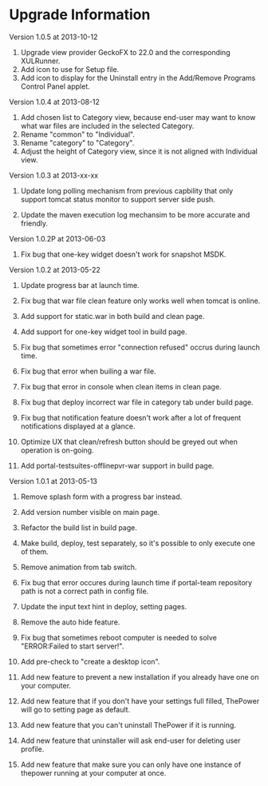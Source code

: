 Upgrade Information
=====================

Version 1.0.5 at 2013-10-12

  1. Upgrade view provider GeckoFX to 22.0 and the corresponding XULRunner.
  2. Add icon to use for Setup file.
  3. Add icon to display for the Uninstall entry in the Add/Remove Programs Control Panel applet.


Version 1.0.4 at 2013-08-12

  1. Add chosen list to Category view, because end-user may want to know what war files are included in the selected Category.
  2. Rename "common" to "Individual".
  3. Rename "category" to "Category".
  4. Adjust the height of Category view, since it is not aligned with Individual view.


Version 1.0.3 at 2013-xx-xx

  1. Update long polling mechanism from previous capbility that only support tomcat status monitor to support server side push.

  2. Update the maven execution log mechansim to be more accurate and friendly.


Version 1.0.2P at 2013-06-03

  1. Fix bug that one-key widget doesn't work for snapshot MSDK.



Version 1.0.2 at 2013-05-22

  1. Update progress bar at launch time.

  2. Fix bug that war file clean feature only works well when tomcat is online.

  3. Add support for static.war in both build and clean page.

  4. Add support for one-key widget tool in build page.

  5. Fix bug that sometimes error "connection refused" occrus during launch time.

  6. Fix bug that error when builing a war file.

  7. Fix bug that error in console when clean items in clean page.

  8. Fix bug that deploy incorrect war file in category tab under build page.

  9. Fix bug that notification feature doesn't work after a lot of frequent notifications displayed at a glance.

  10. Optimize UX that clean/refresh button should be greyed out when operation is on-going.

  11. Add portal-testsuites-offlinepvr-war support in build page.



Version 1.0.1 at 2013-05-13

  1. Remove splash form with a progress bar instead.
  
  2. Add version number visible on main page.

  3. Refactor the build list in build page.

  4. Make build, deploy, test separately, so it's possible to only execute one of them.

  5. Remove animation from tab switch.

  6. Fix bug that error occures during launch time if portal-team repository path is not a correct path in config file.

  7. Update the input text hint in deploy, setting pages.

  8. Remove the auto hide feature.

  9. Fix bug that sometimes reboot computer is needed to solve "ERROR:Failed to start server!".

  10. Add pre-check to "create a desktop icon".

  11. Add new feature to prevent a new installation if you already have one on your computer.

  12. Add new feature that if you don't have your settings full filled, ThePower will go to setting page as default.

  13. Add new feature that you can't uninstall ThePower if it is running.

  14. Add new feature that uninstaller will ask end-user for deleting user profile.

  15. Add new feature that make sure you can only have one instance of thepower running at your computer at once.
